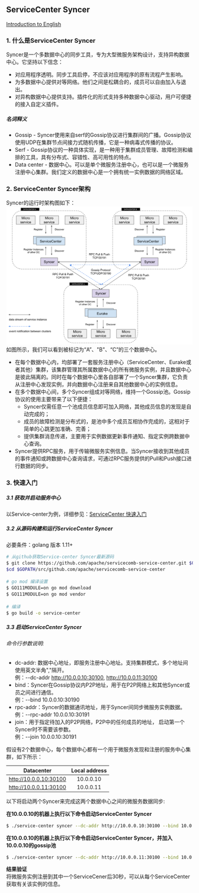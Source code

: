 ServiceCenter Syncer
-------
[Introduction to English](./README.md)

### 1. 什么是ServiceCenter Syncer  
Syncer是一个多数据中心的同步工具，专为大型微服务架构设计，支持异构数据中心。它坚持以下信念：  
- 对应用程序透明。同步工具启停，不应该对应用程序的原有流程产生影响。  
- 为多数据中心提供对等网络。他们之间是松耦合的，成员可以自由加入与退出。  
- 对异构数据中心提供支持。插件化的形式支持多种数据中心驱动，用户可便捷的接入自定义插件。

##### 名词释义 
- Gossip - Syncer使用来自serf的Gossip协议进行集群间的广播。Gossip协议使用UDP在集群节点间接力式随机传播，它是一种病毒式传播的协议。  
- Serf - Gossip协议的一种具体实现，是一种用于集群成员管理、故障检测和编排的工具，具有分布式、容错性、高可用性的特点。
- Data center - 数据中心。可以是单个微服务注册中心，也可以是一个微服务注册中心集群。我们定义的数据中心是一个拥有统一实例数据的网络区域。 

### 2. ServiceCenter Syncer架构
Syncer的运行时架构图如下：  
![image](./images/SyncerArchitecture.png?raw=true)  
如图所示，我们可以看到被标记为“A”、"B"、“C”的三个数据中心。  

- 在每个数据中心内，均部署了一套服务注册中心（ServiceCenter、Eurake或者其他）集群，该集群管理其所属数据中心的所有微服务实例，并且数据中心是彼此隔离的。同时在每个数据中心里各自部署了一个Syncer集群，它负责从注册中心发现实例，并向数据中心注册来自其他数据中心的实例信息。  
- 在多个数据中心间，多个Syncer组成对等网络，维持一个Gossip池。Gossip协议的使用主要带来了以下便捷：
   - Syncer仅需任意一个池成员信息即可加入网络，其他成员信息的发现是自动完成的；  
   - 成员的故障检测是分布式的，是池中多个成员互相协作完成的，这相对于简单的心跳更加准确、完善；  
   - 提供集群消息传递，主要用于实例数据更新事件通知、指定实例跨数据中心查询。  
- Syncer提供RPC服务，用于传输微服务实例信息。当Syncer接收到其他成员的事件通知或跨数据中心查询请求，可通过RPC服务提供的Pull和Push接口进行数据的同步。  

### 3. 快速入门 
##### 3.1 获取并启动服务中心

以Service-center为例，详细参见：[ServiceCenter 快速入门](https://github.com/apache/servicecomb-service-center#quick-start)  

##### 3.2 从源码构建和运行ServiceCenter Syncer
必要条件：golang 版本 1.11+
```bash
# 从github获取Service-center Syncer最新源码
$ git clone https://github.com/apache/servicecomb-service-center.git $GOPATH/src/github.com/apache/servicecomb-service-center
$cd $GOPATH/src/github.com/apache/servicecomb-service-center

# go mod 编译设置
$ GO111MODULE=on go mod download
$ GO111MODULE=on go mod vendor

# 编译
$ go build -o service-center
```

##### 3.3 启动ServiceCenter Syncer
###### 命令行参数说明:
- dc-addr: 数据中心地址，即服务注册中心地址。支持集群模式，多个地址间使用英文半角","隔开。    
例：--dc-addr http://10.0.0.10:30100, http://10.0.0.11:30100
- bind：Syncer在Gossip协议内P2P地址，用于在P2P网络上和其他Syncer成员之间进行通信。   
例：--bind 10.0.0.10:30190
- rpc-addr：Syncer的数据通讯地址，用于Syncer间同步微服务实例数据。  
例：--rpc-addr 10.0.0.10:30191
- join：用于指定待加入的P2P网络，P2P中的任何成员的地址， 启动第一个Syncer时不需要该参数。   
例：--join 10.0.0.10:30191  


假设有2个数据中心，每个数据中心都有一个用于微服务发现和注册的服务中心集群，如下所示：   

| Datacenter                | Local address |
| :-----------------------: | :-----------: |
| http://10.0.0.10:30100    | 10.0.0.10     |
| http://10.0.0.11:30100    | 10.0.0.11     |   

以下将启动两个Syncer来完成这两个数据中心之间的微服务数据同步:

**在10.0.0.10的机器上执行以下命令启动ServiceCenter Syncer**

```bash
$ ./service-center syncer --dc-addr http://10.0.0.10:30100 --bind 10.0.0.10:30190 --rpc-addr 10.0.0.10:30191
```

**在10.0.0.10的机器上执行以下命令启动ServiceCenter Syncer，并加入10.0.0.10的gossip池**
```bash
$ ./service-center syncer --dc-addr http://10.0.0.11:30100 --bind 10.0.0.11:30190 --rpc-addr 10.0.0.11:30191 --join 10.0.0.10:30191
```

**结果验证**  
将微服务实例注册到其中一个ServiceCener后30秒，可以从每个ServiceCenter获取有关该实例的信息。

